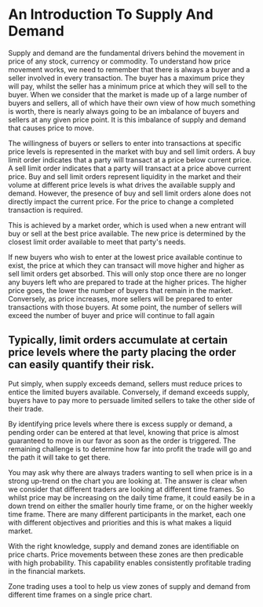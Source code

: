# An Introduction To Supply And Demand

Supply and demand are the fundamental drivers behind the movement in price of any stock, currency or commodity. To understand how price movement works, we need to remember that there is always a buyer and a seller involved in every transaction. The buyer has a maximum price they will pay, whilst the seller has a minimum price at which they will sell to the buyer. When we consider that the market is made up of a large number of buyers and sellers, all of which have their own view of how much something is worth, there is nearly always going to be an imbalance of buyers and sellers at any given price point. It is this imbalance of supply and demand that causes price to move.

The willingness of buyers or sellers to enter into transactions at specific price levels is  represented in the market with buy and sell limit orders. A buy limit order indicates that a party will transact at a price below current price. A sell limit order indicates that a party will transact at a price above current price. Buy and sell limit orders represent liquidity in the market and their volume at different price levels is what drives the available supply and demand. However, the presence of buy and sell limit orders alone does not directly impact the current price. For the price to change a completed transaction is required. 

This is achieved by a market order, which is used when a new entrant will buy or sell at the best price available. The new price is determined by the closest limit order available to meet that party's needs.

If new buyers who wish to enter at the lowest price available continue to exist, the price at which they can transact will move higher and higher as sell limit orders get absorbed. This will only stop once there are no longer any buyers left who are prepared to trade at the higher prices. The higher price goes, the lower the number of buyers that remain in the market. Conversely, as price increases, more sellers will be prepared to enter transactions with those buyers. At some point, the number of sellers will exceed the number of buyer and price will continue to fall again

Typically, limit orders accumulate at certain price levels where the party placing the order can easily quantify their risk.
------------
Put simply, when supply exceeds demand, sellers must reduce prices to entice the limited buyers available. Conversely, if demand exceeds supply, buyers have to pay more to persuade limited sellers to take the other side of their trade.

By identifying price levels where there is excess supply or demand, a pending order can be entered at that level, knowing that price is almost guaranteed to move in our favor as soon as the order is triggered. The remaining challenge is to determine how far into profit the trade will go and the path it will take to get there.

 You may ask why there are always traders wanting to sell when price is in a strong up-trend on the chart you are looking at. The answer is clear when we consider that different traders are looking at different time frames. So whilst price may be increasing on the daily time frame, it could easily be in a down trend on either the smaller hourly time frame, or on the higher weekly time frame. There are many different participants in the market, each one with different objectives and priorities and this is what makes a liquid market.

With the right knowledge, supply and demand zones are identifiable on price charts. Price movements between these zones are then predicable with high probability. This capability enables consistently profitable trading in the financial markets.

Zone trading uses a tool to help us view zones of supply and demand from different time frames on a single price chart.








